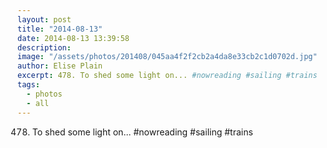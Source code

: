 ```yaml
---
layout: post
title: "2014-08-13"
date: 2014-08-13 13:39:58
description: 
image: "/assets/photos/201408/045aa4f2f2cb2a4da8e33cb2c1d0702d.jpg"
author: Elise Plain
excerpt: 478. To shed some light on... #nowreading #sailing #trains
tags: 
  - photos
  - all
---
```


478. To shed some light on... #nowreading #sailing #trains
<p></p>
